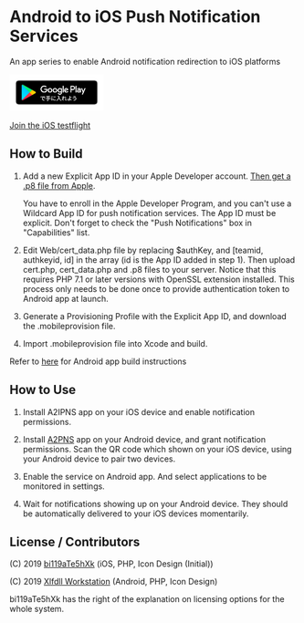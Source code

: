 # Android to iOS Push Notification Services
An app series to enable Android notification redirection to iOS platforms

<a href="https://play.google.com/store/apps/details?id=org.xlfdll.a2pns">
  <img src="https://github.com/xlfdll/xlfdll.github.io/raw/master/images/google-play-badge.png" alt="Get A2PNS (Android) on Google Play Store" height="64">
</a>

[Join the iOS testflight](https://testflight.apple.com/join/cbUVu5XI)

## How to Build

1. Add a new Explicit App ID in your Apple Developer account. [Then get a .p8 file from Apple](https://developer.apple.com/documentation/usernotifications/setting_up_a_remote_notification_server/establishing_a_token-based_connection_to_apns).

    You have to enroll in the Apple Developer Program, and you can't use a Wildcard App ID for push notification services. The App ID must be explicit. Don't forget to check the "Push Notifications" box in "Capabilities" list.

2. Edit Web/cert_data.php file by replacing $authKey, and [teamid, authkeyid, id] in the array (id is the App ID added in step 1). Then upload cert.php, cert_data.php and .p8 files to your server. Notice that this requires PHP 7.1 or later versions with OpenSSL extension installed. This process only needs to be done once to provide authentication token to Android app at launch.

3. Generate a Provisioning Profile with the Explicit App ID, and download the .mobileprovision file.

4. Import .mobileprovision file into Xcode and build.

Refer to [here](https://github.com/xlfdll/A2PNS/blob/master/README.md) for Android app build instructions

## How to Use

1. Install A2IPNS app on your iOS device and enable notification permissions.

2. Install [A2PNS](https://github.com/xlfdll/A2PNS) app on your Android device, and grant notification permissions. Scan the QR code which shown on your iOS device, using your Android device to pair two devices.

3. Enable the service on Android app. And select applications to be monitored in settings.

4. Wait for notifications showing up on your Android device. They should be automatically delivered to your iOS devices momentarily.

## License / Contributors

(C) 2019 [bi119aTe5hXk](https://blog.bi119ate5hxk.net) (iOS, PHP, Icon Design (Initial))

(C) 2019 [Xlfdll Workstation](https://xlfdll.github.io) (Android, PHP, Icon Design)

bi119aTe5hXk has the right of the explanation on licensing options for the whole system.
